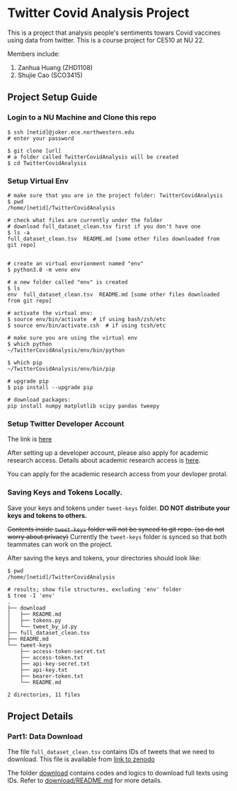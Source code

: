 # Twitter Covid Analysis Project
This is a project that analysis people's sentiments towars Covid vaccines using
data from twitter. This is a course project for CE510 at NU 22.

Members include:
1. Zanhua Huang (ZHD1108)
2. Shujie Cao (SCO3415)

## Project Setup Guide
### Login to a NU Machine and Clone this repo
```shell
$ ssh [netid]@joker.ece.northwestern.edu
# enter your password

$ git clone [url]
# a folder called TwitterCovidAnalysis will be created
$ cd TwitterCovidAnalysis
```

### Setup Virtual Env
```shell
# make sure that you are in the project folder: TwitterCovidAnalysis
$ pwd
/home/[netid]/TwitterCovidAnalysis

# check what files are currently under the folder
# download full_dataset_clean.tsv first if you don't have one
$ ls -a
full_dataset_clean.tsv  README.md [some other files downloaded from git repo]


# create an virtual envrionment named "env"
$ python3.8 -m venv env

# a new folder called "env" is created
$ ls
env  full_dataset_clean.tsv  README.md [some other files downloaded from git repo]

# activate the virtual env:
$ source env/bin/activate  # if using bash/zsh/etc
$ source env/bin/activate.csh  # if using tcsh/etc

# make sure you are using the virtual env
$ which python
~/TwitterCovidAnalysis/env/bin/python

$ which pip
~/TwitterCovidAnalysis/env/bin/pip

# upgrade pip
$ pip install --upgrade pip

# download packages:
pip install numpy matplotlib scipy pandas tweepy

```
### Setup Twitter Developer Account
The link is [here](https://developer.twitter.com/)

After setting up a developer account, please also apply for academic research access.
Details about academic research access is [here](https://developer.twitter.com/en/products/twitter-api/academic-research).

You can apply for the academic research access from your devloper protal.

### Saving Keys and Tokens Locally.

Save your keys and tokens under `tweet-keys` folder. 
**DO NOT distribute your keys and tokens to others.**

~~Contents inside `tweet-keys` folder will not be synced to git repo.
(so do not worry about privacy)~~
Currently the `tweet-keys` folder is synced so that both teammates can work on the project.

After saving the keys and tokens, your directories should look like:

```shell
$ pwd
/home/[netid]/TwitterCovidAnalysis

# results; show file structures, excluding 'env' folder
$ tree -I 'env'
.
├── download
│   ├── README.md
│   ├── tokens.py
│   └── tweet_by_id.py
├── full_dataset_clean.tsv
├── README.md
└── tweet-keys
    ├── access-token-secret.txt
    ├── access-token.txt
    ├── api-key-secret.txt
    ├── api-key.txt
    ├── bearer-token.txt
    └── README.md

2 directories, 11 files
```

## Project Details
### Part1: Data Download
The file `full_dataset_clean.tsv` contains IDs of tweets that we need to download.
This file is available from [link to zenodo](https://zenodo.org/record/6481639)

The folder [download](download) contains codes and logics to download full texts using IDs. Refer to [download/README.md](download/README.md) for more details.
